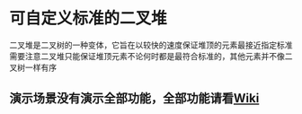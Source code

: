 # 可自定义标准的二叉堆
二叉堆是二叉树的一种变体，它旨在以较快的速度保证堆顶的元素最接近指定标准  
需要注意二叉堆只能保证堆顶元素不论何时都是最符合标准的，其他元素并不像二叉树一样有序  

## 演示场景没有演示全部功能，全部功能请看[Wiki](https://github.com/MrTrueChina/Unity-Binary-Heap/wiki) 
